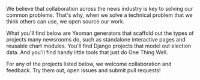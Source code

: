 We believe that collaboration across the news industry is key to solving our common problems. That's why, when we solve a technical problem that we think others can use, we open source our work. 

What you'll find below are Yeoman generators that scaffold out the types of projects many newsrooms do, such as standalone interactive pages and reusable chart modules. You'll find Django projects that model out election data. And you'll find handy little tools that just do One Thing Well.

For any of the projects listed below, we welcome collaboration and feedback. Try them out, open issues and submit pull requests!